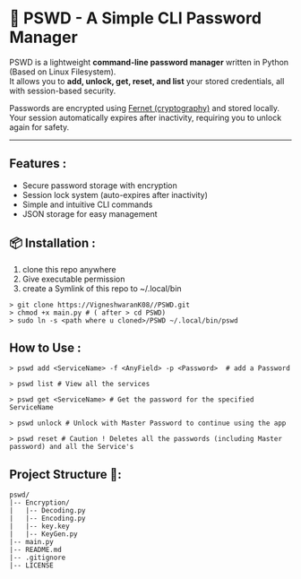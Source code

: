 # 🔐  PSWD - A Simple CLI Password Manager

PSWD is a lightweight **command-line password manager** written in Python (Based on Linux Filesystem).  
It allows you to **add, unlock, get, reset, and list** your stored credentials, all with session-based security.  

Passwords are encrypted using [Fernet (cryptography)](https://cryptography.io/en/latest/) and stored locally.  
Your session automatically expires after inactivity, requiring you to unlock again for safety.  

---

## Features :
- Secure password storage with encryption  
- Session lock system (auto-expires after inactivity)  
- Simple and intuitive CLI commands  
- JSON storage for easy management  

## 📦 Installation :

1. clone this repo anywhere
2. Give executable permission
3. create a Symlink of this repo to ~/.local/bin

```
> git clone https://VigneshwaranK08//PSWD.git
> chmod +x main.py # ( after > cd PSWD)
> sudo ln -s <path where u cloned>/PSWD ~/.local/bin/pswd
```

## How to Use :

```
> pswd add <ServiceName> -f <AnyField> -p <Password>  # add a Password

> pswd list # View all the services

> pswd get <ServiceName> # Get the password for the specified ServiceName

> pswd unlock # Unlock with Master Password to continue using the app

> pswd reset # Caution ! Deletes all the passwords (including Master password) and all the Service's

```

## Project Structure 📂:

```
pswd/
|-- Encryption/
|   |-- Decoding.py
|   |-- Encoding.py
|   |-- key.key
|   |-- KeyGen.py
|-- main.py
|-- README.md
|-- .gitignore
|-- LICENSE
```